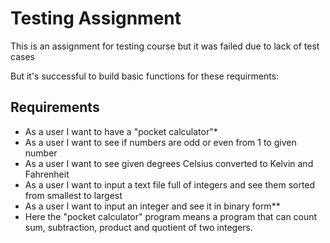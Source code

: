 # Testing Assignment
This is an assignment for testing course but it was failed due to lack of test cases

But it's successful to build basic functions for these requirments:

## Requirements

- As a user I want to have a "pocket calculator"*
- As a user I want to see if numbers are odd or even from 1 to given number
- As a user I want to see given degrees Celsius converted to Kelvin and Fahrenheit
- As a user I want to input a text file full of integers and see them sorted from smallest to largest
- As a user I want to input an integer and see it in binary form**
- Here the "pocket calculator" program means a program that can count sum, subtraction, product and quotient of two integers. 